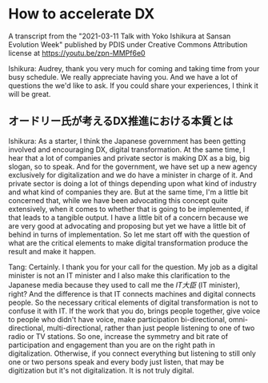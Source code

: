 # How to accelerate DX

A transcript from the "2021-03-11 Talk with Yoko Ishikura at Sansan Evolution Week" published by PDIS under Creative Commons Attribution license at https://youtu.be/zpn-MMPf6e0

Ishikura: Audrey, thank you very much for coming and taking time from your busy schedule. We really appreciate having you. And we have a lot of questions the we'd like to ask. If you could share your experiences, I think it will be great.

## オードリー氏が考えるDX推進における本質とは

Ishikura: As a starter, I think the Japanese government has been getting involved and encouraging DX, digital transformation. At the same time, I hear that a lot of companies and private sector is making DX as a big, big slogan, so to speak. And for the government, we have set up a new agency exclusively for digitalization and we do have a minister in charge of it. And private sector is doing a lot of things depending upon what kind of industry and what kind of companies they are. But at the same time, I'm a little bit concerned that, while we have been advocating this concept quite extensively, when it comes to whether that is going to be implemented, if that leads to a tangible output. I have a little bit of a concern because we are very good at advocating and proposing but yet we have a little bit of behind in turns of implementation. So let me start off with the question of what are the critical elements to make digital transformation produce the result and make it happen.

Tang: Certainly. I thank you for your call for the question. My job as a digital minister is not an IT minister and I also make this clarification to the Japanese media because they used to call me the *IT大臣* (IT minister), right? And the difference is that IT connects machines and digital connects people. So the necessary critical elements of digital transformation is not to confuse it with IT. If the work that you do, brings people together, give voice to people who didn't have voice, make participation bi-directional, omni-directional, multi-directional, rather than just people listening to one of two radio or TV stations. So one, increase the symmetry and bit rate of participation and engagement than you are on the right path in digitalization. Otherwise, if you connect everything but listening to still only one or two persons speak and every body just listen, that may be digitization but it's not digitalization. It is not truly digital.

